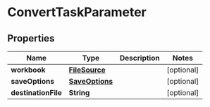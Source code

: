 
# ConvertTaskParameter

## Properties
Name | Type | Description | Notes
------------ | ------------- | ------------- | -------------
**workbook** | [**FileSource**](FileSource.md) |  |  [optional]
**saveOptions** | [**SaveOptions**](SaveOptions.md) |  |  [optional]
**destinationFile** | **String** |  |  [optional]



